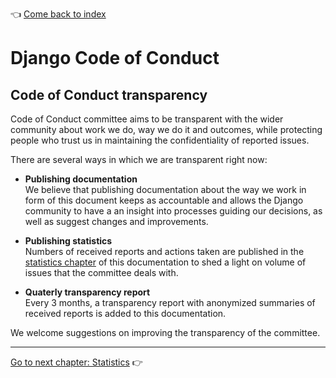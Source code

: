 :point_left: [Come back to index](README.md)

# Django Code of Conduct

## Code of Conduct transparency

Code of Conduct committee aims to be transparent with the wider community about
work we do, way we do it and outcomes, while protecting people who trust us
in maintaining the confidentiality of reported issues. 

There are several ways in which we are transparent right now:

- **Publishing documentation**  
  We believe that publishing documentation about the way we work in form of 
  this document keeps as accountable and allows the Django community to have a 
  an insight into processes guiding our decisions, as well as suggest changes
  and improvements.
  
- **Publishing statistics**  
  Numbers of received reports and actions taken are published in the [statistics
  chapter](statistics.md) of this documentation to shed a light on volume of 
  issues that the committee deals with. 
  
- **Quaterly transparency report**  
  Every 3 months, a transparency report with anonymized summaries of received 
  reports is added to this documentation. 

We welcome suggestions on improving the transparency of the committee. 

----

[Go to next chapter: Statistics](statistics.md) :point_right:


